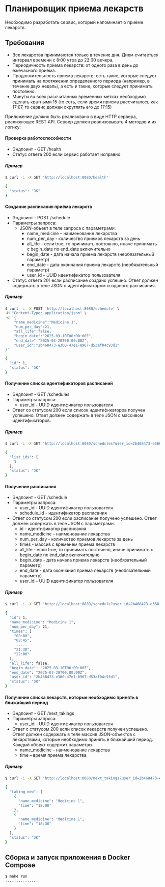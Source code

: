 # **Планировщик приема лекарств**

Необходимо разработать сервис, который напоминает о приёме лекарств.

## Требования
- Все лекарства принимаются только в течение дня. Днем считаеться интервал времени с
	8:00 утра до 22:00 вечера.
- Периодичность приема лекарств: от одного раза в день до ежечасного приёма.
- Продолжительность приема лекарств: есть такие, которые следует принимать на
	протяжении определенного периода (например, в течение двух недель), а есть и
	такие, которые следует принимать постоянно.
- Минуты во всех рассчитанных временных метках необходимо сделать кратными 15 (то
	есть, если время приема рассчиталось как 17:07, то сервис должен округлять его до
	17:15)
	
Приложение должно быть реализовано в виде HTTP сервера, реализующее REST API. Сервер
должен реализовывать 4 методов и их логику:

#### Проверка работоспособности
- Эндпоинт - GET /health
- Статус ответа 200 если сервис работает исправно

##### Пример
```bash
$ curl -i -X GET 'http://localhost:8080/health'

{
  "status": "OK"
}
```

#### Создание расписания приёма лекарств
- Эндпоинт - POST /schedule
- Параметры запроса:
	- JSON-объект в теле запроса с параметрами:
		- name_medicine – наименование лекарства
		- num_per_day - количество приемов лекарств за день
		- all_life - если true, то принимать постоянно, иначе принимать с begin_date по
			end_date включительно
		- begin_date - дата начала приема лекарств (необязательный параметр)
		- end_date - дата окончания приема лекарств (необязательный параметр)
		- user_id – UUID идентификатор пользователя
- Статус ответа 201 если расписание создано успешно. Ответ должен содержать в теле JSON с идентификатором созданого расписания.

##### Пример
```bash
$ curl -i -X POST 'http://localhost:8080/schedule' \
-H "Content-Type: application/json" \
-d '{
	"name_medicine":"Medicine 1",
	"num_per_day":21,
	"all_life":false,
	"begin_date":"2025-03-10T00:00:00Z",
	"end_date":"2025-03-20T00:00:00Z",
	"user_id":"2b468473-e360-47e1-8967-d53af04c93d1"
}'

{
  "id": 1,
  "status": "OK"
}
```

#### Получение списка идентификаторов расписаний
- Эндпоинт - GET /schedules
- Параметры запроса:
	- user_id - UUID идентификатор пользователя
- Ответ со статусом 200 если список идентификаторов получен успешено. Ответ должен содержать в теле JSON с массивом идентификаторов.

##### Пример
```bash
$ curl -i -X GET 'http://localhost:8080/schedules?user_id=2b468473-e360-47e1-8967-d53af04c93d1'

{
  "list_ids": [
    1
  ],
  "status": "OK"
}

```
#### Получение расписания
- Эндпоинт - GET /schedule
- Параметры запроса:
	- user_id - UUID идентификатор пользователя
	- schedule_id - идентификатор расписания
- Ответ со статусом 200 если расписание получено успешено. Ответ должен содержать в теле JSON с параметрами:
	- id - идентификатор расписания
	- name_medicine – наименование лекарства
	- num_per_day - количество приемов лекарств за день
	- times - массив с временем приема лекарств
	- all_life - если true, то принимать постоянно, иначе принимать с begin_date по
		end_date включительно
	- begin_date - дата начала приема лекарств (необязательный параметр)
	- end_date - дата окончания приема лекарств (необязательный параметр)
	- user_id – UUID идентификатор пользователя

##### Пример
```bash
$ curl -i -X GET 'http://localhost:8080/schedule?user_id=2b468473-e360-47e1-8967-d53af04c93d1&schedule_id=1'

{
  "id": 1,
  "name_medicine": "Medicine 1",
  "num_per_day": 21,
  "times": [
    "08:00",
    "08:45",
	 .....
    "21:30",
    "22:00"
  ],
  "all_life": false,
  "begin_date": "2025-03-10T00:00:00Z",
  "end_date": "2025-03-20T00:00:00Z",
  "user_id": "2b468473-e360-47e1-8967-d53af04c93d1",
  "status": "OK"
}
```

#### Получение списка лекарств, которые необходимо принять в ближайший период
- Эндпоинт - GET /next_takings
- Параметры запроса:
	- user_id - UUID идентификатор пользователя
- Ответ с статусом 200 если список лекарств получен успешено. Ответ должен содержать в теле массив JSON-объектов с лекарствами, которые необходимо принять в ближайший период. Каждый объект содержит параметры:
	- name_medicine – наименование лекарства
	- time – время приема лекарства

##### Пример
```bash
$ curl -i -X GET 'http://localhost:8080/next_takings?user_id=2b468473-e360-47e1-8967-d53af04c93d1'

{
  "taking_now": [
    {
      "name_medicine": "Medicine 1",
      "time": "18:00"
    },
    {
      "name_medicine": "Medicine 1",
      "time": "18:30"
    }
  ],
  "status": "OK"
}
```

## Сборка и запуск приложения в Docker Compose
```shell script
$ make run
...............
```
